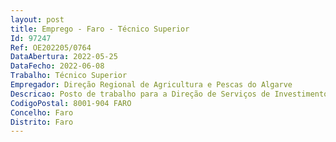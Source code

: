 ```yaml
--- 
layout: post
title: Emprego - Faro - Técnico Superior
Id: 97247
Ref: OE202205/0764
DataAbertura: 2022-05-25
DataFecho: 2022-06-08
Trabalho: Técnico Superior
Empregador: Direção Regional de Agricultura e Pescas do Algarve
Descricao: Posto de trabalho para a Direção de Serviços de Investimento, Divisão de Incentivos, com sede em Faro, no Patacão, para levar a cabo as seguintes funções   exercer, com responsabilidade e autonomia técnica, ainda que com enquadramento superior, funções de análise técnico económica de candidaturas a fundos públicos, e de pedidos de pagamento, predominantemente do domínio agroflorestal e do desenvolvimento rural   organizar processos, acompanhar tecnicamente candidaturas em curso, nomeadamente através de visitas prévias ou no curso da sua execução   participar na elaboração de planos, ou outro tipo de documentos de estudo, em reuniões de coordenação, e de avaliação, inerentes à sua área de intervenção, tanto no quadro interno da Direção Regional, como com outras entidades publicas e privadas   apoiar a iniciativas ou diligências da DRAP, independentemente da unidade orgânica que as promove, que se desenvolvam no quadro da sua atividade ou das suas competências técnicas.
CodigoPostal: 8001-904 FARO
Concelho: Faro
Distrito: Faro
--- 
```

